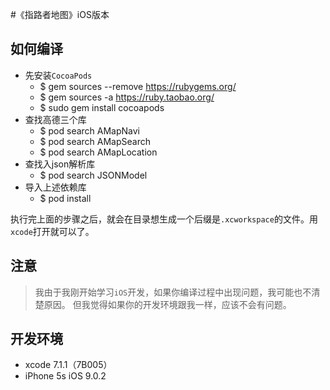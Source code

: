 #《指路者地图》iOS版本

## 如何编译
- 先安装`CocoaPods`
  - $ gem sources --remove https://rubygems.org/
  - $ gem sources -a https://ruby.taobao.org/
  - $ sudo gem install cocoapods
- 查找高德三个库
  - $ pod search AMapNavi
  - $ pod search AMapSearch
  - $ pod search AMapLocation
- 查找入json解析库
  - $ pod search JSONModel
- 导入上述依赖库
  - $ pod install

执行完上面的步骤之后，就会在目录想生成一个后缀是`.xcworkspace`的文件。用`xcode`打开就可以了。

## 注意
> 我由于我刚开始学习`iOS`开发，如果你编译过程中出现问题，我可能也不清楚原因。
> 但我觉得如果你的开发环境跟我一样，应该不会有问题。

## 开发环境
- xcode 7.1.1（7B005）
- iPhone 5s iOS 9.0.2
